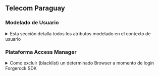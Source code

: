 ## Telecom Paraguay

### Modelado de Usuario
<details>
  <summary>Esta sección detalla todos los atributos modelado en el contexto de usuario</summary>

  
</details>


### Plataforma Access Manager
<details>
  <summary>Como excluir (blacklist) un determinado Browser a momento de login Forgerock SDK</summary>

  #### Journeys
  A continuación se mencionan los journeys disponibles en la plataforma.
  
  ##### Journey de login (login)
  
  ###### Logica
Va a permitir el login por medio de linea con envio de OTP
Si el usuario no existe en el DS, va a realizar la registracion del mismo
El tree va a consumir las siguientes APIs externas (muy probablemente provistas por PePa Paraguay:
API de identidades:
Permite la busqueda de identidades por numero de telefono
Esta API tambien retornara la info del usuario. Esta informacion la podemos usar como no permitir el login por ejemplo si la linea no esta activa o no existe. Es clave la informacion que nos retorne ya que luego la usaremos para la registracion en el DS
API de envio SMS: Permite enviar SMS al numero de Telefono  
  ###### Consideraciones 
  
</details>

